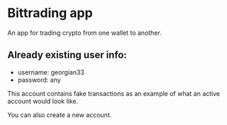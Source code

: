 # Bittrading app
An app for trading crypto from one wallet to another.

## Already existing user info:
* username: georgian33
* password: any

This account contains fake transactions as an example of what an active account would look like.

You can also create a new account.
